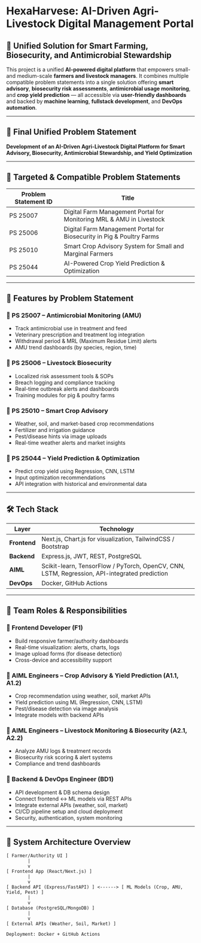 # HexaHarvese: AI-Driven Agri-Livestock Digital Management Portal

## 🚀 Unified Solution for Smart Farming, Biosecurity, and Antimicrobial Stewardship

This project is a unified **AI-powered digital platform** that empowers small- and medium-scale **farmers and livestock managers**. It combines multiple compatible problem statements into a single solution offering **smart advisory**, **biosecurity risk assessments**, **antimicrobial usage monitoring**, and **crop yield prediction** — all accessible via **user-friendly dashboards** and backed by **machine learning**, **fullstack development**, and **DevOps automation**.

---

## 📌 Final Unified Problem Statement

**Development of an AI-Driven Agri-Livestock Digital Platform for Smart Advisory, Biosecurity, Antimicrobial Stewardship, and Yield Optimization**

---

## 🎯 Targeted & Compatible Problem Statements

| Problem Statement ID | Title                                                                                   |
|----------------------|-----------------------------------------------------------------------------------------|
| PS 25007             | Digital Farm Management Portal for Monitoring MRL & AMU in Livestock                   | 
| PS 25006             | Digital Farm Management Portal for Biosecurity in Pig & Poultry Farms                  | 
| PS 25010             | Smart Crop Advisory System for Small and Marginal Farmers                              | 
| PS 25044             | AI-Powered Crop Yield Prediction & Optimization                                        

---

## 🔧 Features by Problem Statement

### 🐄 PS 25007 – Antimicrobial Monitoring (AMU)
- Track antimicrobial use in treatment and feed
- Veterinary prescription and treatment log integration
- Withdrawal period & MRL (Maximum Residue Limit) alerts
- AMU trend dashboards (by species, region, time)

### 🐖 PS 25006 – Livestock Biosecurity
- Localized risk assessment tools & SOPs
- Breach logging and compliance tracking
- Real-time outbreak alerts and dashboards
- Training modules for pig & poultry farms

### 🌱 PS 25010 – Smart Crop Advisory
- Weather, soil, and market-based crop recommendations
- Fertilizer and irrigation guidance
- Pest/disease hints via image uploads
- Real-time weather alerts and market insights

### 🌾 PS 25044 – Yield Prediction & Optimization
- Predict crop yield using Regression, CNN, LSTM
- Input optimization recommendations
- API integration with historical and environmental data

---

## 🛠️ Tech Stack

| Layer       | Technology                                                                                     |
|-------------|-------------------------------------------------------------------------------------------------|
| **Frontend**| Next.js, Chart.js for visualization, TailwindCSS / Bootstrap                   |
| **Backend** | Express.js, JWT, REST, PostgreSQL
| **AIML**    | Scikit-learn, TensorFlow / PyTorch, OpenCV, CNN, LSTM, Regression, API-integrated prediction   |
| **DevOps**  | Docker, GitHub Actions|

---

## 👥 Team Roles & Responsibilities

### 🎨 Frontend Developer (F1)
- Build responsive farmer/authority dashboards
- Real-time visualization: alerts, charts, logs
- Image upload forms (for disease detection)
- Cross-device and accessibility support

### 🤖 AIML Engineers – Crop Advisory & Yield Prediction (A1.1, A1.2)
- Crop recommendation using weather, soil, market APIs
- Yield prediction using ML (Regression, CNN, LSTM)
- Pest/disease detection via image analysis
- Integrate models with backend APIs

### 🧬 AIML Engineers – Livestock Monitoring & Biosecurity (A2.1, A2.2)
- Analyze AMU logs & treatment records
- Biosecurity risk scoring & alert systems
- Compliance and trend dashboards

### 🧪 Backend & DevOps Engineer (BD1)
- API development & DB schema design
- Connect frontend ↔ ML models via REST APIs
- Integrate external APIs (weather, soil, market)
- CI/CD pipeline setup and cloud deployment
- Security, authentication, system monitoring

---

## 📡 System Architecture Overview

```text
[ Farmer/Authority UI ]
        |
        v
[ Frontend App (React/Next.js) ]
        |
        v
[ Backend API (Express/FastAPI) ] <------> [ ML Models (Crop, AMU, Yield, Pest) ]
        |
        v
[ Database (PostgreSQL/MongoDB) ]
        |
        v
[ External APIs (Weather, Soil, Market) ]

Deployment: Docker + GitHub Actions
